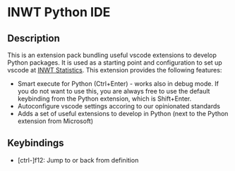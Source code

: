 # INWT Python IDE

## Description

This is an extension pack bundling useful vscode extensions to develop Python packages. It is used
as a starting point and configuration to set up vscode at [INWT Statistics](https://www.inwt.com/).
This extension provides the following features:

-   Smart execute for Python (Ctrl+Enter) - works also in debug mode. If you do not want to use
    this, you are always free to use the default keybinding from the Python extension, which is
    Shift+Enter.
-   Autoconfigure vscode settings accoring to our opinionated standards
-   Adds a set of useful extensions to develop in Python (next to the Python extension from
    Microsoft)

## Keybindings

-   [ctrl-]f12: Jump to or back from definition
